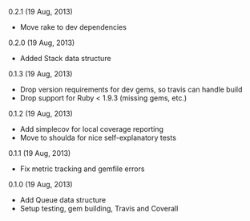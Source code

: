 0.2.1 (19 Aug, 2013)

* Move rake to dev dependencies

0.2.0 (19 Aug, 2013)

* Added Stack data structure

0.1.3 (19 Aug, 2013)

* Drop version requirements for dev gems, so travis can handle build
* Drop support for Ruby < 1.9.3 (missing gems, etc.)

0.1.2 (19 Aug, 2013)

* Add simplecov for local coverage reporting
* Move to shoulda for nice self-explanatory tests

0.1.1 (19 Aug, 2013)

* Fix metric tracking and gemfile errors

0.1.0 (19 Aug, 2013)

* Add Queue data structure
* Setup testing, gem building, Travis and Coverall